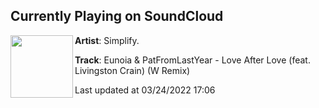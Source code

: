 ## Currently Playing on SoundCloud

[<img align="left" width="100" src="https://i1.sndcdn.com/artworks-t8q9xfVt98xNiGdZ-GHZphA-t500x500.jpg">](https://soundcloud.com/simplifyrecs/eunoia-403795777?in=simplifyrecs/sets/eunoia-patfromlastyear-love-after-love-feat-livingston-crain-remixes)

**Artist**: Simplify. 

**Track**: Eunoia & PatFromLastYear - Love After Love (feat. Livingston Crain) (W Remix)

Last updated at 03/24/2022 17:06
